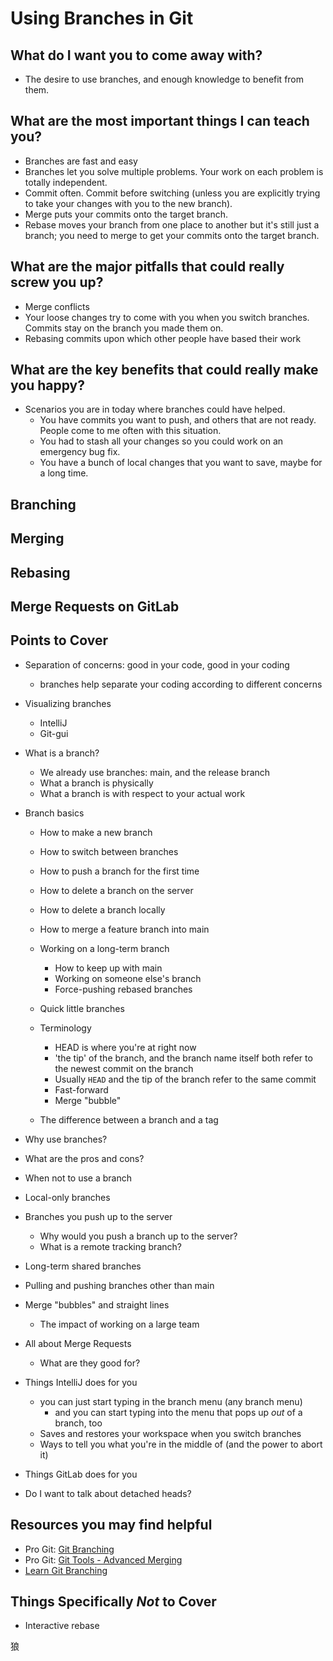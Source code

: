 # Using Branches in Git

## What do I want you to come away with?

* The desire to use branches, and enough knowledge to benefit from them.


## What are the most important things I can teach you?

* Branches are fast and easy
* Branches let you solve multiple problems.  Your work on each problem is totally independent.
* Commit often.  Commit before switching (unless you are explicitly trying to take your changes with you to the new branch).
* Merge puts your commits onto the target branch.
* Rebase moves your branch from one place to another but it's still just a branch; you need to merge to get your commits onto the target branch.


## What are the major pitfalls that could really screw you up?

* Merge conflicts
* Your loose changes try to come with you when you switch branches.  Commits stay on the branch you made them on.
* Rebasing commits upon which other people have based their work


## What are the key benefits that could really make you happy?

* Scenarios you are in today where branches could have helped.
    * You have commits you want to push, and others that are not ready.  People come to me often with this situation.
    * You had to stash all your changes so you could work on an emergency bug fix.
    * You have a bunch of local changes that you want to save, maybe for a long time.


## Branching

## Merging

## Rebasing

## Merge Requests on GitLab

## Points to Cover

* Separation of concerns: good in your code, good in your coding
    * branches help separate your coding according to different concerns
* Visualizing branches
    * IntelliJ
    * Git-gui
* What is a branch?
    * We already use branches: main, and the release branch
    * What a branch is physically
    * What a branch is with respect to your actual work
* Branch basics
    * How to make a new branch
    * How to switch between branches
    * How to push a branch for the first time
    * How to delete a branch on the server
    * How to delete a branch locally
    * How to merge a feature branch into main
    * Working on a long-term branch
        * How to keep up with main
        * Working on someone else's branch
        * Force-pushing rebased branches
    * Quick little branches

    * Terminology
        * HEAD is where you're at right now
        * 'the tip' of the branch, and the branch name itself both refer to the newest commit on the branch
        * Usually `HEAD` and the tip of the branch refer to the same commit
        * Fast-forward
        * Merge "bubble"
    * The difference between a branch and a tag
* Why use branches?
* What are the pros and cons?
* When not to use a branch
* Local-only branches
* Branches you push up to the server
    * Why would you push a branch up to the server?
    * What is a remote tracking branch?
* Long-term shared branches
* Pulling and pushing branches other than main

* Merge "bubbles" and straight lines
    * The impact of working on a large team

* All about Merge Requests
    * What are they good for?

* Things IntelliJ does for you
    * you can just start typing in the branch menu (any branch menu)
        * and you can start typing into the menu that pops up _out_ of a branch, too
    * Saves and restores your workspace when you switch branches
    * Ways to tell you what you're in the middle of (and the power to abort it)
* Things GitLab does for you

* Do I want to talk about detached heads?

## Resources you may find helpful

* Pro Git: [Git Branching](https://git-scm.com/book/en/v2/Git-Branching-Branches-in-a-Nutshell)
* Pro Git: [Git Tools - Advanced Merging](https://git-scm.com/book/en/v2/Git-Tools-Advanced-Merging)
* [Learn Git Branching](https://learngitbranching.js.org/)


## Things Specifically _Not_ to Cover

* Interactive rebase

狼









<!-- vim: set ts=4 sw=4 tw=0 et ai :-->
